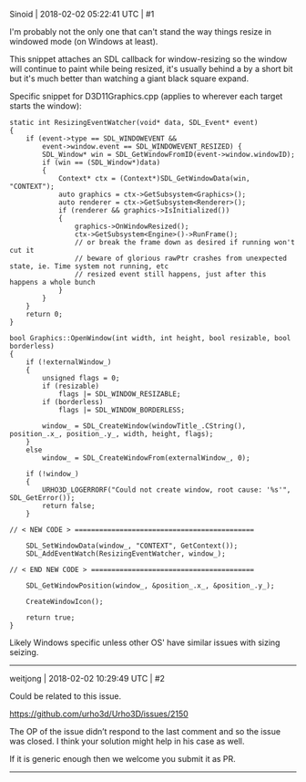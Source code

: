Sinoid | 2018-02-02 05:22:41 UTC | #1

I'm probably not the only one that can't stand the way things resize in windowed mode (on Windows at least).

This snippet attaches an SDL callback for window-resizing so the window will continue to paint while being resized, it's usually behind a by a short bit but it's much better than watching a giant black square expand.

Specific snippet for D3D11Graphics.cpp (applies to wherever each target starts the window):

    static int ResizingEventWatcher(void* data, SDL_Event* event)
    {
        if (event->type == SDL_WINDOWEVENT &&
            event->window.event == SDL_WINDOWEVENT_RESIZED) {
            SDL_Window* win = SDL_GetWindowFromID(event->window.windowID);
            if (win == (SDL_Window*)data) 
            {
                Context* ctx = (Context*)SDL_GetWindowData(win, "CONTEXT");
                auto graphics = ctx->GetSubsystem<Graphics>();
                auto renderer = ctx->GetSubsystem<Renderer>();
                if (renderer && graphics->IsInitialized())
                {
                    graphics->OnWindowResized();
                    ctx->GetSubsystem<Engine>()->RunFrame(); 
                    // or break the frame down as desired if running won't cut it
                    // beware of glorious rawPtr crashes from unexpected state, ie. Time system not running, etc
                    // resized event still happens, just after this happens a whole bunch
                }
            }
        }
        return 0;
    }

    bool Graphics::OpenWindow(int width, int height, bool resizable, bool borderless)
    {
        if (!externalWindow_)
        {
            unsigned flags = 0;
            if (resizable)
                flags |= SDL_WINDOW_RESIZABLE;
            if (borderless)
                flags |= SDL_WINDOW_BORDERLESS;

            window_ = SDL_CreateWindow(windowTitle_.CString(), position_.x_, position_.y_, width, height, flags);
        }
        else
            window_ = SDL_CreateWindowFrom(externalWindow_, 0);

        if (!window_)
        {
            URHO3D_LOGERRORF("Could not create window, root cause: '%s'", SDL_GetError());
            return false;
        }

    // < NEW CODE > ============================================

        SDL_SetWindowData(window_, "CONTEXT", GetContext());
        SDL_AddEventWatch(ResizingEventWatcher, window_);

    // < END NEW CODE > ========================================

        SDL_GetWindowPosition(window_, &position_.x_, &position_.y_);

        CreateWindowIcon();

        return true;
    }

Likely Windows specific unless other OS' have similar issues with sizing seizing.

-------------------------

weitjong | 2018-02-02 10:29:49 UTC | #2

Could be related to this issue.

https://github.com/urho3d/Urho3D/issues/2150

The OP of the issue didn’t respond to the last comment and so the issue was closed. I think your solution might help in his case as well. 

If it is generic enough then we welcome you submit it as PR.

-------------------------


